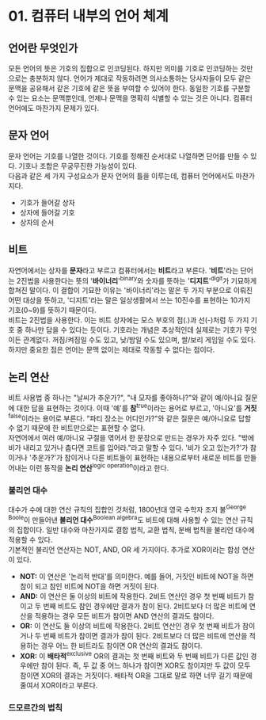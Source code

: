 # 01. 컴퓨터 내부의 언어 체계

## 언어란 무엇인가
모든 언어의 뜻은 기호의 집합으로 인코딩된다. 하지만 의미를 기호로 인코딩하는 것만으로는 충분하지 않다. 언어가 제대로 작동하려면 의사소통하는 당사자들이 모두 같은 문맥을 공유해서 같은 기호에 같은 뜻을 부여할 수 있어야 한다.
동일한 기호를 구분할 수 있는 요소는 문맥뿐인데, 언제나 문맥을 명확히 식별할 수 있는 것은 아니다. 컴퓨터 언어에도 마찬가지 문제가 있다.

## 문자 언어
문자 언어는 기호를 나열한 것이다. 기호를 정해진 순서대로 나열하면 단어를 만들 수 있다. 기호나 조합은 무궁무진한 가능성이 있다.
<br>
다음과 같은 세 가지 구성요소가 문자 언어의 틀을 이루는데, 컴퓨터 언어에서도 마찬가지다.
- 기호가 들어갈 상자
- 상자에 들어갈 기호
- 상자의 순서

## 비트
자연어에서는 상자를 **문자**라고 부르고 컴퓨터에서는 **비트**라고 부른다. '**비트**'라는 단어는 2진법을 사용한다는 뜻의 '**바이너리**'<sup>binary</sup>와 숫자를 뜻하는 '**디지트**'<sup>digit</sup>가 기묘하게 합쳐진 말이다.
이 결합이 기묘한 이유는 '바이너리'라는 말은 두 가지 부분으로 이뤄진 어떤 대상을 뜻하고, '디지트'라는 말은 일상생활에서 쓰는 10진수를 표현하는 10가지 기호(0~9)를 뜻하기 때문이다.
<br>
비트는 2진법을 사용한다. 이는 비트 상자에는 모스 부호의 점(.)과 선(-)처럼 두 가지 기호 중 하나만 담을 수 있다는 듯이다. 기호라는 개념은 추상적인데 실제로는 기호가 무엇이든 관계없다. 꺼짐/켜짐일 수도 있고, 낮/밤일 수도 있으며, 쌀/보리 게임일 수도 있다. 하지만 중요한 점은 언어는 문맥 없이는 제대로 작동할 수 없다는 점이다.

## 논리 연산
비트 사용법 중 하나는 "날씨가 추운가?", "내 모자를 좋아하나?"와 같이 예/아니요 질문에 대한 답을 표현하는 것이다. 이때 '예'를 **참**<sup>true</sup>이라는 용어로 부르고, '아니요'를 **거짓**<sup>false</sup>이라는 용어로 부른다.
"파티 장소는 어디인가?"와 같은 질문은 예/아니요로 답할 수 없기 때문에 한 비트만으로는 표현할 수 없다.
<br>
자연어에서 여러 예/아니요 구절을 엮어서 한 문장으로 만드는 경우가 자주 있다. "밖에 비가 내리고 있거나 춥다면 코트를 입어라."라고 말할 수 있다. '비가 오고 있는가?'가 참이거나 '추운가?'가 참이거나 다른 비트들이 표현하는 내용으로부터
새로운 비트를 만들어내는 이런 동작을 **논리 연산**<sup>logic operation</sup>이라고 한다.

### 불리언 대수
대수가 수에 대한 연산 규칙의 집합인 것처럼, 1800년대 영국 수학자 조지 불<sup>George Boole</sup>이 만들어낸 **불리언 대수**<sup>Boolean algebra</sup>도 비트에 대해 사용할 수 있는 연산 규칙의 집합이다.
일반 대수와 마찬가지로 결합 법칙, 교환 법칙, 분배 법칙을 불리언 대수에 적용할 수 있다.
<br>
기본적인 불리언 연산자는 NOT, AND, OR 세 가지이다. 추가로 XOR이라는 합성 연산이 있다.
- **NOT:** 이 연산은 '논리적 반대'를 의미한다. 예를 들어, 거짓인 비트에 NOT을 하면 참이 되고 참인 비트에 NOT을 하면 거짓이 된다.
- **AND:** 이 연산은 둘 이상의 비트에 작용한다. 2비트 연산인 경우 첫 번째 비트가 참이고 두 번째 비트도 참인 경우에만 결과가 참이 된다. 2비트보다 더 많은 비트에 연산을 적용하는 경우 모든 비트가 참이면 AND 연산의 결과도 참이다.
- **OR:** 이 연산도 둘 이상의 비트에 작용한다. 2비트 연산인 경우 첫 번째 비트가 참이거나 두 번째 비트가 참이면 결과가 참이 된다. 2비트보다 더 많은 비트에 연산을 적용하는 경우 어느 한 비트라도 참이면 OR 연산의 결과도 참이다.
- **XOR:** 이 **배타적**<sup>exclusive</sup> OR의 결과는 첫 번째 비트와 두 번째 비트가 다른 값인 경우에만 참이 된다. 즉, 두 값 중 어느 하나가 참이면 XOR도 참이지만 두 값이 모두 참이면 XOR의 결과는 거짓이다. 배타적 OR을 그대로 말로 하면 너무 길기 때문에 줄여서 XOR이라고 부른다.

### 드모르간의 법칙
